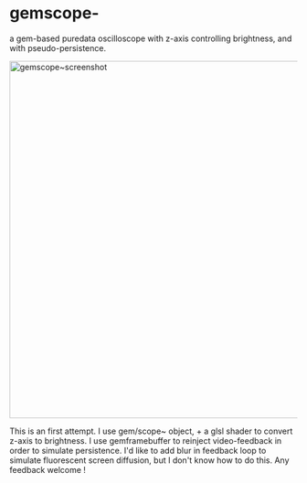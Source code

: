 # gemscope-
a gem-based puredata oscilloscope with z-axis controlling brightness, and with pseudo-persistence.

<img src="https://raw.githubusercontent.com/jyg/gemscope~/master/data/gemscope~.png" alt="gemscope~screenshot" width=795 height=626>

This is an first attempt.
I use gem/scope~ object, + a glsl shader to convert z-axis to brightness.
I use gemframebuffer to reinject video-feedback in order to simulate persistence.
I'd like to add blur in feedback loop to simulate fluorescent screen diffusion, but I don't know how to do this.
Any feedback welcome !
